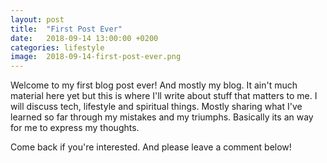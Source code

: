 ```yaml
---
layout: post
title:  "First Post Ever"
date:   2018-09-14 13:00:00 +0200
categories: lifestyle
image:  2018-09-14-first-post-ever.png
---
```

Welcome to my first blog post ever! And mostly my blog. It ain't much material here yet but this is where I'll write about stuff that matters to me. I will discuss tech, lifestyle and spiritual things. Mostly sharing what I've learned so far through my mistakes and my triumphs. Basically its an way for me to express my thoughts.

Come back if you're interested. And please leave a comment below!